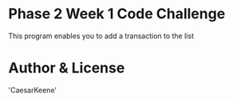 # Phase 2 Week 1 Code Challenge 
This program enables you to add a transaction to the list 









# Author & License 
'CaesarKeene' 